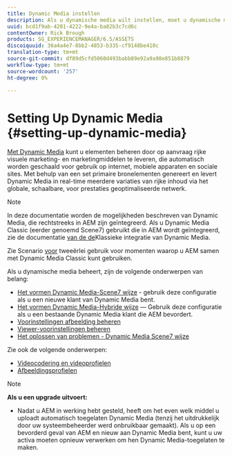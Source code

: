 ```yaml
---
title: Dynamic Media instellen
description: Als u dynamische media wilt instellen, moet u dynamische media configureren en voorinstellingen voor afbeeldingen en viewers beheren
uuid: bcd1f9ab-4201-4222-9e4a-ba82b3c7cd6c
contentOwner: Rick Brough
products: SG_EXPERIENCEMANAGER/6.5/ASSETS
discoiquuid: 36a4a4e7-8bb2-4853-b335-cf9148be410c
translation-type: tm+mt
source-git-commit: df89d5cfd5060d493babb89e92a9a98e851b8879
workflow-type: tm+mt
source-wordcount: '257'
ht-degree: 0%

---
```



# Setting Up Dynamic Media {#setting-up-dynamic-media}

[Met Dynamic Media](https://www.adobe.com/solutions/web-experience-management/dynamic-media.html) kunt u elementen beheren door op aanvraag rijke visuele marketing- en marketingmiddelen te leveren, die automatisch worden geschaald voor gebruik op internet, mobiele apparaten en sociale sites. Met behulp van een set primaire bronelementen genereert en levert Dynamic Media in real-time meerdere variaties van rijke inhoud via het globale, schaalbare, voor prestaties geoptimaliseerde netwerk.

>[!NOTE]
>
>In deze documentatie worden de mogelijkheden beschreven van Dynamic Media, die rechtstreeks in AEM zijn geïntegreerd. Als u Dynamic Media Classic (eerder genoemd Scene7) gebruikt die in AEM wordt geïntegreerd, zie de documentatie [van de de](/help/sites-administering/scene7.md)Klassieke integratie van Dynamic Media.
>
>Zie Scenario [voor](/help/sites-administering/scene7.md#dual-use-scenario) tweeërlei gebruik voor momenten waarop u AEM samen met Dynamic Media Classic kunt gebruiken.

Als u dynamische media beheert, zijn de volgende onderwerpen van belang:

* [Het vormen Dynamic Media-Scene7 wijze](config-dms7.md) - gebruik deze configuratie als u een nieuwe klant van Dynamic Media bent.
* [Het vormen Dynamic Media-Hybride wijze](config-dynamic.md) — Gebruik deze configuratie als u een bestaande Dynamic Media klant die AEM bevordert.
* [Voorinstellingen afbeelding beheren](managing-image-presets.md)
* [Viewer-voorinstellingen beheren](managing-viewer-presets.md)
* [Het oplossen van problemen - Dynamic Media Scene7 wijze](troubleshoot-dms7.md)

Zie ook de volgende onderwerpen:

* [Videocodering en videoprofielen](video-profiles.md)
* [Afbeeldingsprofielen](image-profiles.md)

>[!NOTE]
>
>**Als u een upgrade uitvoert:**
>
>* Nadat u AEM in werking hebt gesteld, heeft om het even welk middel u uploadt automatisch toegelaten Dynamic Media (tenzij het uitdrukkelijk door uw systeembeheerder werd onbruikbaar gemaakt). Als u op een bevorderd geval van AEM en nieuw aan Dynamic Media bent, kunt u uw activa moeten opnieuw verwerken om hen Dynamic Media-toegelaten te maken.